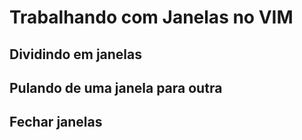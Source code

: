 # Trabalhando com Janelas no VIM

## Dividindo em janelas

## Pulando de uma janela para outra

## Fechar janelas
